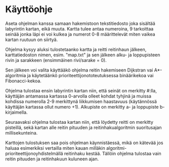 # Käyttöohje

Aseta ohjelman kanssa samaan hakemistoon tekstitiedosto joka sisältää labyrintin kartan, eikä muuta. Kartta tulee antaa numeroina, 9 tarkoittaa seinää jonka läpi ei voi kulkea ja numerot 0-8 määrittelevät miten vaikea kartan ruutuun on siirtyä.

Ohjelma kysyy aluksi tulostetaanko kartta ja reitti reitinhaun jälkeen, karttatiedoston nimen, esim. "map.txt" ja sen jälkeen alku- ja loppupisteen rivin ja sarakkeen (ensimmäinen rivi/sarake = 0).

Sen jälkeen voi valita käyttääkö ohjelma reitin hakemiseen Dijkstran vai A*-algoritmia ja käytetäänkö prioriteettijonototeutuksessa binäärikekoa vai Fibonacci-kekoa.

Ohjelma tulostaa ensin labyrintin kartan niin, että seinät on merkitty #:lla, käyttäjän antamassa kartassa 0-arvolla olleet kohdat tyhjinä ja muissa kohdissa numerolla 2-9 merkittynä liikkumisen haastavuus (käytännössä käyttäjän kartassa ollut numero +1). Alkupiste on merkitty a- ja loppupiste b-kirjaimella. 

Seuraavaksi ohjelma tulostaa kartan niin, että löydetty reitti on merkitty pisteillä, sekä kartan alle reitin pituuden ja reitinhakualgoritmin suoritusajan millisekunteina.

Karttojen tulostuksen saa pois ohjelman käynnistäessä, mikä on kätevää jos haluaa esimerkiksi vertailla miten kauan milläkin algoritmi-prioriteettijonoyhdistelmällä reitinhaku kestää. Tällöin ohjelma tulostaa vain reitin pituuden ja reitinhakuun kuluneen ajan.
